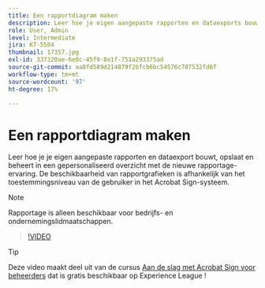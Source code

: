 ```yaml
---
title: Een rapportdiagram maken
description: Leer hoe je eigen aangepaste rapporten en dataexports bouwt, opslaat en beheert
role: User, Admin
level: Intermediate
jira: KT-5504
thumbnail: 17357.jpg
exl-id: 337320ae-6e0c-45f9-8e1f-751a293375ad
source-git-commit: aa8fd589d214879f2bfcb6bc54576c707532fd6f
workflow-type: tm+mt
source-wordcount: '97'
ht-degree: 17%

---
```


# Een rapportdiagram maken

Leer hoe je je eigen aangepaste rapporten en dataexport bouwt, opslaat en beheert in een gepersonaliseerd overzicht met de nieuwe rapportage-ervaring. De beschikbaarheid van rapportgrafieken is afhankelijk van het toestemmingsniveau van de gebruiker in het Acrobat Sign-systeem.

>[!NOTE]
>
>Rapportage is alleen beschikbaar voor bedrijfs- en ondernemingslidmaatschappen.

>[!VIDEO](https://video.tv.adobe.com/v/33812?quality=12&learn=on&hidetitle=true)

>[!TIP]
>
>Deze video maakt deel uit van de cursus [Aan de slag met Acrobat Sign voor beheerders](https://experienceleague.adobe.com/?recommended=Sign-A-1-2020.2) dat is gratis beschikbaar op Experience League !
